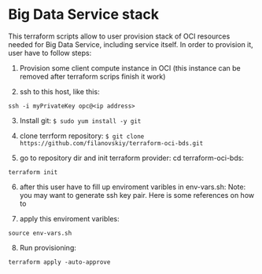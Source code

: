 # Big Data Service stack
This terraform scripts allow to user provision stack of OCI resources needed for Big Data Service, including service itself.
In order to provision it, user have to follow steps:

1) Provision some client compute instance in OCI (this instance can be removed after terraform scrips finish it work)

2) ssh to this host, like this:

`ssh -i myPrivateKey opc@<ip address>`

3) Install git:
`$ sudo yum install -y git`

4) clone terrform repository:
`$ git clone https://github.com/filanovskiy/terraform-oci-bds.git`

5) go to repository dir and init terraform provider:
cd  terraform-oci-bds:

`terraform init`

6) after this user have to fill up enviroment varibles in env-vars.sh:
Note: you may want to generate ssh key pair. Here is some references on how to

7) apply this enviroment varibles:

`source env-vars.sh`

8) Run provisioning:

`terraform apply -auto-approve`